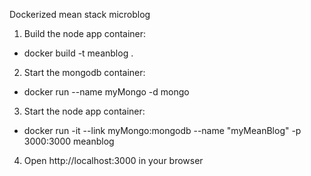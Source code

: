 Dockerized mean stack microblog

1. Build the node app container: 
  * docker build -t meanblog .
2. Start the mongodb container: 
  * docker run --name myMongo -d mongo
3. Start the node app container: 
  * docker run -it --link myMongo:mongodb --name "myMeanBlog" -p 3000:3000 meanblog 
4. Open http://localhost:3000 in your browser
